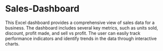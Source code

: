 # Sales-Dashboard
This Excel dashboard provides a comprehensive view of sales data for a business. The dashboard includes several key metrics, such as units sold, discount, profit made, and sell vs profit. The user can easily track performance indicators and identify trends in the data through interactive charts.
